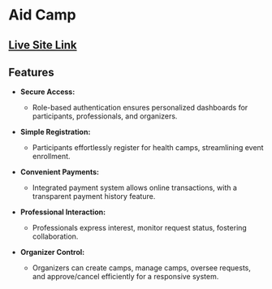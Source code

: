 # Aid Camp

## [ Live Site Link]()

## Features

- **Secure Access:**
  - Role-based authentication ensures personalized dashboards for participants, professionals, and organizers.

- **Simple Registration:**
  - Participants effortlessly register for health camps, streamlining event enrollment.

- **Convenient Payments:**
  - Integrated payment system allows online transactions, with a transparent payment history feature.

- **Professional Interaction:**
  - Professionals express interest, monitor request status, fostering collaboration.

- **Organizer Control:**
  - Organizers can create camps, manage camps, oversee requests, and approve/cancel efficiently for a responsive system.
